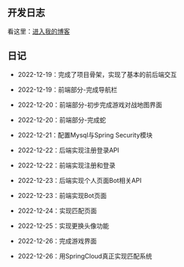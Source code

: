 ## 开发日志

看这里：[进入我的博客](http://adguy.top/categories/%E5%B7%A5%E7%A8%8B/Springboot/kob/)

## 日记

- 2022-12-19：完成了项目骨架，实现了基本的前后端交互

- 2022-12-19：前端部分-完成导航栏

- 2022-12-20：前端部分-初步完成游戏对战地图界面

- 2022-12-20：前端部分-完成蛇

- 2022-12-21：配置Mysql与Spring Security模块

- 2022-12-22：后端实现注册登录API

- 2022-12-22：前端实现注册和登录

- 2022-12-23：后端实现个人页面Bot相关API

- 2022-12-23：前端实现Bot页面

- 2022-12-24：实现匹配页面

- 2022-12-25：实现更换头像功能

- 2022-12-26：完成游戏界面

- 2022-12-26：用SpringCloud真正实现匹配系统
